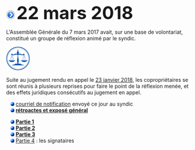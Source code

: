![](item.png) <font size="14px"><b>22 mars 2018</b></font>

L'Assemblée Générale du 7 mars 2017 avait, sur une base de volontariat, constitué un groupe de réflexion animé par le syndic.

![](icon_justice.png)

Suite au jugement rendu en appel le [23 janvier 2018](/Blog/Legal/20180123_Appel.pdf), les copropriétaires se sont réunis à plusieurs reprises pour faire le point de la réflexion menée, et des effets juridiques consécutifs au jugement en appel.

&nbsp;&nbsp;&nbsp;![](blue_bullet.gif)&nbsp;[courriel de notification](20180322_Transmis.pdf) envoyé ce jour au syndic  
&nbsp;&nbsp;&nbsp;![](blue_bullet.gif)&nbsp;[**rétroactes et exposé général**](Note_reflexion_Pt05_OdJ_AG2018.pdf)  

&nbsp;&nbsp;&nbsp;![](blue_bullet.gif)&nbsp;[**Partie 1**](Partie1.pdf)  
&nbsp;&nbsp;&nbsp;![](blue_bullet.gif)&nbsp;[**Partie 2**](Partie2.pdf)  
&nbsp;&nbsp;&nbsp;![](blue_bullet.gif)&nbsp;[**Partie 3**](Partie3.pdf)  
&nbsp;&nbsp;&nbsp;![](blue_bullet.gif)&nbsp;[Partie 4](Partie4_signataires.pdf) : les signataires  
